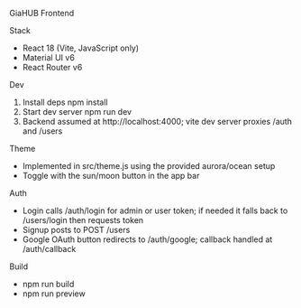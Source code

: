 GiaHUB Frontend

Stack
- React 18 (Vite, JavaScript only)
- Material UI v6
- React Router v6

Dev
1) Install deps
   npm install
2) Start dev server
   npm run dev
3) Backend assumed at http://localhost:4000; vite dev server proxies /auth and /users

Theme
- Implemented in src/theme.js using the provided aurora/ocean setup
- Toggle with the sun/moon button in the app bar

Auth
- Login calls /auth/login for admin or user token; if needed it falls back to /users/login then requests token
- Signup posts to POST /users
- Google OAuth button redirects to /auth/google; callback handled at /auth/callback

Build
- npm run build
- npm run preview

